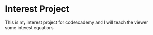 # Interest Project

This is my interest project for codeacademy and I will teach the viewer some interest equations